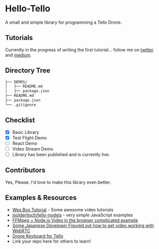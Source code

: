 # Hello-Tello
A small and simple library for programming a Tello Drone.


##  Tutorials
Currently in the progress of writing the first tutorial... follow me on [twitter](https://twitter.com/HansOnConsult) and [medium](https://medium.com/@HansOnConsult).

## Directory Tree
```bash
├── DEMOS/
│   ├── README.md
│   ├── package.json
├── README.md
├── package.json
└── .gitignore
```

##  Checklist
- [x] Basic Library
- [x] Test Flight Demo
- [ ] React Demo
- [ ] Video Stream Demo
- [ ] Library has been published and is currently live. 

## Contributors 
Yes, Please. I'd love to make this library even better.


## Examples & Resources
* [Wes Bos Tutorial](https://github.com/wesbos/javascript-drones) - Some awesome video tutorials
* [jsolderitsch/tello-nodejs](https://github.com/jsolderitsch/tello-nodejs) - very simple JavaScript examples
* [FFMpeg + Node.js Video in the browser complicated example](https://github.com/SovGVD/nodetello/)
* [Some Japanese Developer Figured out how to get video working with WebRTC](https://qiita.com/a-baba/items/d728d580f89473c5fd18)
* [Drone Keyboard for Tello](https://github.com/dnomak/drone-keyboard#drone-keyboard-for-tello)
* Link your repo here for others to learn!